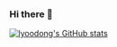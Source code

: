 ### Hi there 👋


[![lyoodong's GitHub stats](https://github-readme-stats.vercel.app/api??username=lyoodong&show_icons=true&?theme=vue&count_private=true)](https://github.com/anuraghazra/github-readme-stats)
